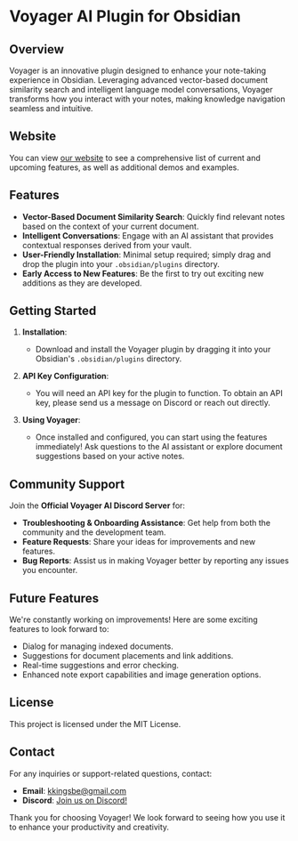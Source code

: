 # Voyager AI Plugin for Obsidian

## Overview
Voyager is an innovative plugin designed to enhance your note-taking experience in Obsidian. Leveraging advanced vector-based document similarity search and intelligent language model conversations, Voyager transforms how you interact with your notes, making knowledge navigation seamless and intuitive.

## Website
You can view [our website](https://voyager-ai-obsidian.vercel.app) to see a comprehensive list of current and upcoming features, as well as additional demos and examples.

## Features
- **Vector-Based Document Similarity Search**: Quickly find relevant notes based on the context of your current document.
- **Intelligent Conversations**: Engage with an AI assistant that provides contextual responses derived from your vault.
- **User-Friendly Installation**: Minimal setup required; simply drag and drop the plugin into your `.obsidian/plugins` directory.
- **Early Access to New Features**: Be the first to try out exciting new additions as they are developed.

## Getting Started
1. **Installation**:
   - Download and install the Voyager plugin by dragging it into your Obsidian's `.obsidian/plugins` directory.

2. **API Key Configuration**:
   - You will need an API key for the plugin to function. To obtain an API key, please send us a message on Discord or reach out directly.

3. **Using Voyager**:
   - Once installed and configured, you can start using the features immediately! Ask questions to the AI assistant or explore document suggestions based on your active notes.

## Community Support
Join the **Official Voyager AI Discord Server** for:
- **Troubleshooting & Onboarding Assistance**: Get help from both the community and the development team.
- **Feature Requests**: Share your ideas for improvements and new features.
- **Bug Reports**: Assist us in making Voyager better by reporting any issues you encounter.

## Future Features
We're constantly working on improvements! Here are some exciting features to look forward to:
- Dialog for managing indexed documents.
- Suggestions for document placements and link additions.
- Real-time suggestions and error checking.
- Enhanced note export capabilities and image generation options.

## License
This project is licensed under the MIT License. 

## Contact
For any inquiries or support-related questions, contact:
- **Email**: kkingsbe@gmail.com
- **Discord**: [Join us on Discord!](https://discord.gg/7QAmGDrH)

Thank you for choosing Voyager! We look forward to seeing how you use it to enhance your productivity and creativity.